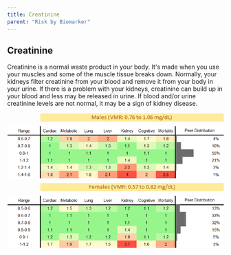 ```yaml
---
title: Creatinine
parent: "Risk by Biomarker"
---
```



## Creatinine


Creatinine is a normal waste product in your body. It's made when you use your muscles and some of the muscle tissue breaks down. Normally, your kidneys filter creatinine from your blood and remove it from your body in your urine. If there is a problem with your kidneys, creatinine can build up in your blood and less may be released in urine. If blood and/or urine creatinine levels are not normal, it may be a sign of kidney disease.

<div style="display: flex; flex-direction: column; gap: 10px;">

  <img src="/assets/images/vmrbiomarker_creatinine__male.png" alt="Creatinine VMR Male" style="margin-left: 15%">
  <img src="/assets/images/rr_creatinine__male.png" alt="Creatinine RR Male">

  <img src="/assets/images/vmrbiomarker_creatinine__female.png" alt="Creatinine VMR Female" style="margin-left: 15%; ">
  <img src="/assets/images/rr_creatinine__female.png" alt="Creatinine RR Female">

</div>



